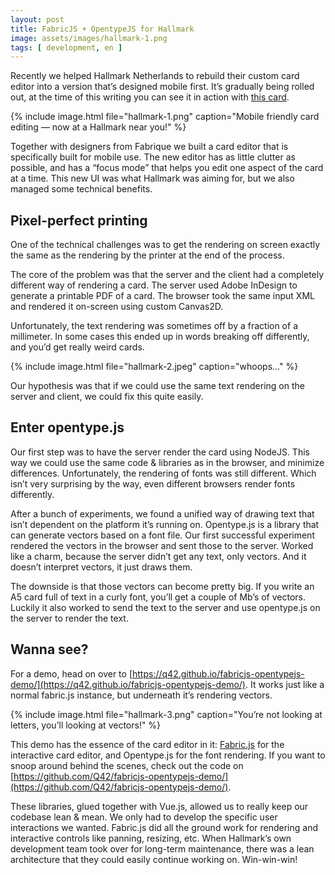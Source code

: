 ```yaml
---
layout: post
title: FabricJS + OpentypeJS for Hallmark
image: assets/images/hallmark-1.png
tags: [ development, en ]
---
```


Recently we helped Hallmark Netherlands to rebuild their custom card editor into a version that’s designed mobile first. It’s gradually being rolled out, at the time of this writing you can see it in action with [this card](https://nl.hallmark.be/kaarten/verjaardag-vrouw/best-verkocht-v/hallmark/hooray-on-your-birthday-3288693.aspx).

{% include image.html file="hallmark-1.png" caption="Mobile friendly card editing — now at a Hallmark near you!" %}

Together with designers from Fabrique we built a card editor that is specifically built for mobile use. The new editor has as little clutter as possible, and has a “focus mode” that helps you edit one aspect of the card at a time. This new UI was what Hallmark was aiming for, but we also managed some technical benefits.

## Pixel-perfect printing
One of the technical challenges was to get the rendering on screen exactly the same as the rendering by the printer at the end of the process.

The core of the problem was that the server and the client had a completely different way of rendering a card. The server used Adobe InDesign to generate a printable PDF of a card. The browser took the same input XML and rendered it on-screen using custom Canvas2D.

Unfortunately, the text rendering was sometimes off by a fraction of a millimeter. In some cases this ended up in words breaking off differently, and you’d get really weird cards.

{% include image.html file="hallmark-2.jpeg" caption="whoops…" %}

Our hypothesis was that if we could use the same text rendering on the server and client, we could fix this quite easily.

## Enter opentype.js
Our first step was to have the server render the card using NodeJS. This way we could use the same code & libraries as in the browser, and minimize differences. Unfortunately, the rendering of fonts was still different. Which isn’t very surprising by the way, even different browsers render fonts differently.

After a bunch of experiments, we found a unified way of drawing text that isn’t dependent on the platform it’s running on. Opentype.js is a library that can generate vectors based on a font file. Our first successful experiment rendered the vectors in the browser and sent those to the server. Worked like a charm, because the server didn’t get any text, only vectors. And it doesn’t interpret vectors, it just draws them.

The downside is that those vectors can become pretty big. If you write an A5 card full of text in a curly font, you’ll get a couple of Mb’s of vectors. Luckily it also worked to send the text to the server and use opentype.js on the server to render the text.

## Wanna see?
For a demo, head on over to [https://q42.github.io/fabricjs-opentypejs-demo/](https://q42.github.io/fabricjs-opentypejs-demo/). It works just like a normal fabric.js instance, but underneath it’s rendering vectors.

{% include image.html file="hallmark-3.png" caption="You’re not looking at letters, you’ll looking at vectors!" %}

This demo has the essence of the card editor in it: [Fabric.js](http://fabricjs.com/) for the interactive card editor, and Opentype.js for the font rendering. If you want to snoop around behind the scenes, check out the code on [https://github.com/Q42/fabricjs-opentypejs-demo/](https://github.com/Q42/fabricjs-opentypejs-demo/).

These libraries, glued together with Vue.js, allowed us to really keep our codebase lean & mean. We only had to develop the specific user interactions we wanted. Fabric.js did all the ground work for rendering and interactive controls like panning, resizing, etc. When Hallmark’s own development team took over for long-term maintenance, there was a lean architecture that they could easily continue working on. Win-win-win!